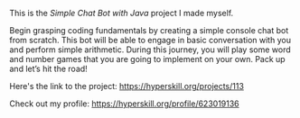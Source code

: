This is the *Simple Chat Bot with Java* project I made myself.


<p>Begin grasping coding fundamentals by creating a simple console chat bot from scratch. This bot will be able to engage in basic conversation with you and perform simple arithmetic. During this journey, you will play some word and number games that you are going to implement on your own. Pack up and let’s hit the road!</p>

Here's the link to the project: https://hyperskill.org/projects/113

Check out my profile: https://hyperskill.org/profile/623019136